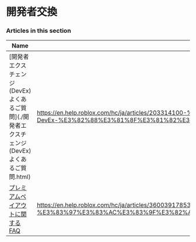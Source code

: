 # 開発者交換  
### Articles in this section
Name|URL
-|-
[開発者エクスチェンジ(DevEx) よくあるご質問](./開発者エクスチェンジ(DevEx) よくあるご質問.html) |https://en.help.roblox.com/hc/ja/articles/203314100-%E9%96%8B%E7%99%BA%E8%80%85%E3%82%A8%E3%82%AF%E3%82%B9%E3%83%81%E3%82%A7%E3%83%B3%E3%82%B8-DevEx-%E3%82%88%E3%81%8F%E3%81%82%E3%82%8B%E3%81%94%E8%B3%AA%E5%95%8F
[プレミアムペイアウトに関するFAQ](./プレミアムペイアウトに関するFAQ.html) |https://en.help.roblox.com/hc/ja/articles/360039178532-%E3%83%97%E3%83%AC%E3%83%9F%E3%82%A2%E3%83%A0%E3%83%9A%E3%82%A4%E3%82%A2%E3%82%A6%E3%83%88%E3%81%AB%E9%96%A2%E3%81%99%E3%82%8BFAQ